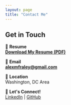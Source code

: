 ```yaml
---
layout: page
title: "Contact Me"
---
```


## Get in Touch

📜 **Resume**  
**[Download My Resume (PDF)](/assets/documents/resume.pdf)**  

📧 **Email**  
**[alexmfraley@gmail.com](mailto:alexmfraley@gmail.com)**  

📍 **Location**  
Washington, DC Area  

💬 **Let's Connect!**  
[LinkedIn](https://www.linkedin.com/in/alexmfraley/) | [GitHub](https://github.com/amfraley)
